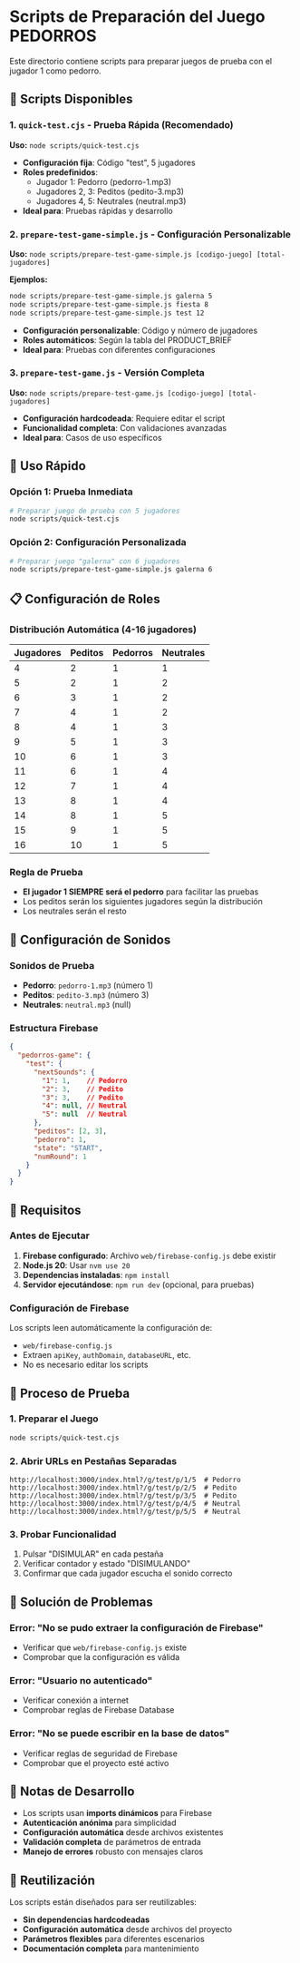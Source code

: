# Scripts de Preparación del Juego PEDORROS

Este directorio contiene scripts para preparar juegos de prueba con el jugador 1 como pedorro.

## 📁 Scripts Disponibles

### 1. `quick-test.cjs` - Prueba Rápida (Recomendado)
**Uso:** `node scripts/quick-test.cjs`

- **Configuración fija**: Código "test", 5 jugadores
- **Roles predefinidos**:
  - Jugador 1: Pedorro (pedorro-1.mp3)
  - Jugadores 2, 3: Peditos (pedito-3.mp3)
  - Jugadores 4, 5: Neutrales (neutral.mp3)
- **Ideal para**: Pruebas rápidas y desarrollo

### 2. `prepare-test-game-simple.js` - Configuración Personalizable
**Uso:** `node scripts/prepare-test-game-simple.js [codigo-juego] [total-jugadores]`

**Ejemplos:**
```bash
node scripts/prepare-test-game-simple.js galerna 5
node scripts/prepare-test-game-simple.js fiesta 8
node scripts/prepare-test-game-simple.js test 12
```

- **Configuración personalizable**: Código y número de jugadores
- **Roles automáticos**: Según la tabla del PRODUCT_BRIEF
- **Ideal para**: Pruebas con diferentes configuraciones

### 3. `prepare-test-game.js` - Versión Completa
**Uso:** `node scripts/prepare-test-game.js [codigo-juego] [total-jugadores]`

- **Configuración hardcodeada**: Requiere editar el script
- **Funcionalidad completa**: Con validaciones avanzadas
- **Ideal para**: Casos de uso específicos

## 🚀 Uso Rápido

### Opción 1: Prueba Inmediata
```bash
# Preparar juego de prueba con 5 jugadores
node scripts/quick-test.cjs
```

### Opción 2: Configuración Personalizada
```bash
# Preparar juego "galerna" con 6 jugadores
node scripts/prepare-test-game-simple.js galerna 6
```

## 📋 Configuración de Roles

### Distribución Automática (4-16 jugadores)
| Jugadores | Peditos | Pedorros | Neutrales |
|-----------|---------|----------|-----------|
| 4         | 2       | 1        | 1         |
| 5         | 2       | 1        | 2         |
| 6         | 3       | 1        | 2         |
| 7         | 4       | 1        | 2         |
| 8         | 4       | 1        | 3         |
| 9         | 5       | 1        | 3         |
| 10        | 6       | 1        | 3         |
| 11        | 6       | 1        | 4         |
| 12        | 7       | 1        | 4         |
| 13        | 8       | 1        | 4         |
| 14        | 8       | 1        | 5         |
| 15        | 9       | 1        | 5         |
| 16        | 10      | 1        | 5         |

### Regla de Prueba
- **El jugador 1 SIEMPRE será el pedorro** para facilitar las pruebas
- Los peditos serán los siguientes jugadores según la distribución
- Los neutrales serán el resto

## 🎵 Configuración de Sonidos

### Sonidos de Prueba
- **Pedorro**: `pedorro-1.mp3` (número 1)
- **Peditos**: `pedito-3.mp3` (número 3)
- **Neutrales**: `neutral.mp3` (null)

### Estructura Firebase
```json
{
  "pedorros-game": {
    "test": {
      "nextSounds": {
        "1": 1,    // Pedorro
        "2": 3,    // Pedito
        "3": 3,    // Pedito
        "4": null, // Neutral
        "5": null  // Neutral
      },
      "peditos": [2, 3],
      "pedorro": 1,
      "state": "START",
      "numRound": 1
    }
  }
}
```

## 🔧 Requisitos

### Antes de Ejecutar
1. **Firebase configurado**: Archivo `web/firebase-config.js` debe existir
2. **Node.js 20**: Usar `nvm use 20`
3. **Dependencias instaladas**: `npm install`
4. **Servidor ejecutándose**: `npm run dev` (opcional, para pruebas)

### Configuración de Firebase
Los scripts leen automáticamente la configuración de:
- `web/firebase-config.js`
- Extraen `apiKey`, `authDomain`, `databaseURL`, etc.
- No es necesario editar los scripts

## 🧪 Proceso de Prueba

### 1. Preparar el Juego
```bash
node scripts/quick-test.cjs
```

### 2. Abrir URLs en Pestañas Separadas
```
http://localhost:3000/index.html?/g/test/p/1/5  # Pedorro
http://localhost:3000/index.html?/g/test/p/2/5  # Pedito
http://localhost:3000/index.html?/g/test/p/3/5  # Pedito
http://localhost:3000/index.html?/g/test/p/4/5  # Neutral
http://localhost:3000/index.html?/g/test/p/5/5  # Neutral
```

### 3. Probar Funcionalidad
1. Pulsar "DISIMULAR" en cada pestaña
2. Verificar contador y estado "DISIMULANDO"
3. Confirmar que cada jugador escucha el sonido correcto

## 🚨 Solución de Problemas

### Error: "No se pudo extraer la configuración de Firebase"
- Verificar que `web/firebase-config.js` existe
- Comprobar que la configuración es válida

### Error: "Usuario no autenticado"
- Verificar conexión a internet
- Comprobar reglas de Firebase Database

### Error: "No se puede escribir en la base de datos"
- Verificar reglas de seguridad de Firebase
- Comprobar que el proyecto esté activo

## 📝 Notas de Desarrollo

- Los scripts usan **imports dinámicos** para Firebase
- **Autenticación anónima** para simplicidad
- **Configuración automática** desde archivos existentes
- **Validación completa** de parámetros de entrada
- **Manejo de errores** robusto con mensajes claros

## 🔄 Reutilización

Los scripts están diseñados para ser reutilizables:
- **Sin dependencias hardcodeadas**
- **Configuración automática** desde archivos del proyecto
- **Parámetros flexibles** para diferentes escenarios
- **Documentación completa** para mantenimiento

